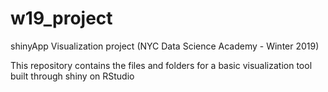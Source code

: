 # w19_project
shinyApp Visualization project (NYC Data Science Academy - Winter 2019)

This repository contains the files and folders for a basic visualization tool built through shiny on RStudio
